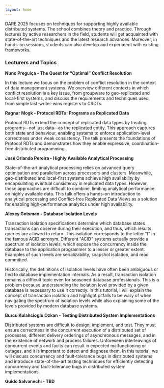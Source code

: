 ```yaml
---
layout: home
---
```


DARE 2025 focuses on techniques for supporting highly available distributed systems. 
The school combines theory and practice. 
Through lectures by active researchers in the field, 
students will get acquainted with state-of-the-art techniques and the latest research advances. 
Moreover, in hands-on sessions, students can also develop and experiment with existing frameworks.

### Lecturers and Topics

**Nuno Preguiça - The Quest for “Optimal” Conflict Resolution**

In this lecture we focus on the problem of conflict resolution in the context of data management systems. We overview different contexts in which conflict resolution is a key issue, from groupware to geo-replicated and local-first systems, and discuss the requirements and techniques used, from simple last-writer-wins registers to CRDTs.

**Ragnar Mogk - Protocol RDTs: Programs as Replicated Data**

Protocol RDTs extend the concept of replicated data types by treating programs—not just data—as the replicated entity. This approach captures both state and behaviour, enabling systems to enforce application-level correctness under weak consistency. The talk presents the foundations of Protocol RDTs and demonstrates how they enable expressive, coordination-free distributed programming.

**José Orlando Pereira - Highly Available Analytical Processing**

State-of-the-art analytical processing relies on advanced query optimisation and parallelism across processors and clusters. Meanwhile, geo-distributed and local-first systems achieve high availability by encapsulating eventual consistency in replicated data types. However, these approaches are difficult to combine, limiting analytical performance on highly available data. This talk offers a hands-on introduction to analytical processing and Conflict-free Replicated Data Views as a solution for enabling high-performance analytics under high availability.

**Alexey Gotsman - Database Isolation Levels**

Transaction isolation specifications determine which database states transactions can observe during their execution, and thus, which results queries are allowed to return. This isolation corresponds to the letter "I" in the famous ACID acronym. Different "ACID" systems actually provide a spectrum of isolation levels, which expose the concurrency inside the database to the application programmer to a lesser or greater extent. Examples of such levels are serializability, snapshot isolation, and read committed.

Historically, the definitions of isolation levels have often been ambiguous or tied to database implementation internals. As a result, transaction isolation remains a difficult topic even for seasoned database professionals. This is a problem because understanding the isolation level provided by a given database is necessary to use it correctly. In this tutorial, I will explain the concept of transaction isolation and highlight pitfalls to be wary of when navigating the spectrum of isolation levels while also explaining some of the levels provided by modern database systems.

**Burcu Kulahcioglu Ozkan - Testing Distributed System Implementations**

Distributed systems are difficult to design, implement, and test. They must ensure correctness in the concurrent execution of a distributed set of processes, different delivery orderings of asynchronous messages, and in the existence of network and process failures. Unforeseen interleavings of concurrent events and faults can result in expected malfunctioning or outages, and it is important to detect and diagnose them. In this tutorial, we will discuss concurrency and fault-tolerance bugs in distributed systems and introduce state-of-the-art testing techniques for efficiently detecting concurrency and fault-tolerance bugs in distributed system implementations.

**Guido Salvanechi - TBD**
